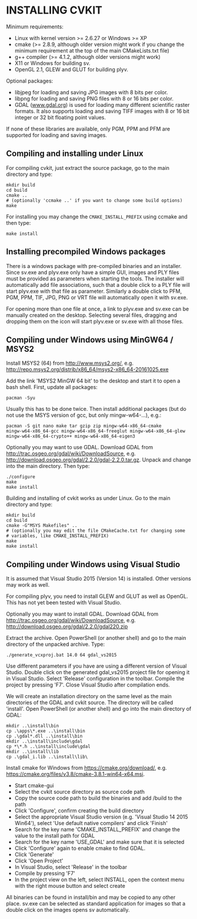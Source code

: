 
INSTALLING CVKIT
================

Minimum requirements:

- Linux with kernel version >= 2.6.27 or Windows >= XP
- cmake (>= 2.8.9, although older version might work if you change the minimum
  requirement at the top of the main CMakeLists.txt file)
- g++ compiler (>= 4.1.2, although older versions might work)
- X11 or Windows for building sv.
- OpenGL 2.1, GLEW and GLUT for building plyv.

Optional packages:

- libjpeg for loading and saving JPG images with 8 bits per color.
- libpng for loading and saving PNG files with 8 or 16 bits per color.
- GDAL (www.gdal.org) is used for loading many different scientific raster
  formats. It also supports loading and saving TIFF images with 8 or 16 bit
  integer or 32 bit floating point values.

If none of these libraries are available, only PGM, PPM and PFM are
supported for loading and saving images.

Compiling and installing under Linux
------------------------------------

For compiling cvkit, just extract the source package, go to the main
directory and type:

    mkdir build
    cd build
    cmake ..
    # (optionally 'ccmake ..' if you want to change some build options)
    make

For installing you may change the `CMAKE_INSTALL_PREFIX` using
ccmake and then type:

    make install

Installing precompiled Windows packages
---------------------------------------

There is a windows package with pre-compiled binaries and an installer. Since
sv.exe and plyv.exe only have a simple GUI, images and PLY files must be
provided as parameters when starting the tools. The installer will
automatically add file associations, such that a double click to a PLY file
will start plyv.exe with that file as parameter. Similarly a double click to
PFM, PGM, PPM, TIF, JPG, PNG or VRT file will automatically open it with
sv.exe.

For opening more than one file at once, a link to plyv.exe and sv.exe can be
manually created on the desktop. Selecting several files, dragging and dropping
them on the icon will start plyv.exe or sv.exe with all those files.

Compiling under Windows using MinGW64 / MSYS2
---------------------------------------------

Install MSYS2 (64) from http://www.msys2.org/, e.g.
http://repo.msys2.org/distrib/x86_64/msys2-x86_64-20161025.exe

Add the link 'MSYS2 MinGW 64 bit' to the desktop and start it to open a bash
shell. First, update all packages:

    pacman -Syu

Usually this has to be done twice. Then install additional packages (but do
not use the MSYS version of gcc, but only mingw-w64-...), e.g.:

    pacman -S git nano make tar gzip zip mingw-w64-x86_64-cmake
    mingw-w64-x86_64-gcc mingw-w64-x86_64-freeglut mingw-w64-x86_64-glew
    mingw-w64-x86_64-crypto++ mingw-w64-x86_64-eigen3

Optionally you may want to use GDAL. Download GDAL from
http://trac.osgeo.org/gdal/wiki/DownloadSource,
e.g. http://download.osgeo.org/gdal/2.2.0/gdal-2.2.0.tar.gz. Unpack and
change into the main directory. Then type:

    ./configure
    make
    make install

Building and installing of cvkit works as under Linux. Go to the main
directory and type:

    mkdir build
    cd build
    cmake -G"MSYS Makefiles" ..
    # (optionally you may edit the file CMakeCache.txt for changing some
    # variables, like CMAKE_INSTALL_PREFIX)
    make
    make install

Compiling under Windows using Visual Studio
-------------------------------------------

It is assumed that Visual Studio 2015 (Version 14) is installed. Other
versions may work as well.

For compiling plyv, you need to install GLEW and GLUT as well as OpenGL.
This has not yet been tested with Visual Studio.

Optionally you may want to install GDAL. Download GDAL from
http://trac.osgeo.org/gdal/wiki/DownloadSource,
e.g. http://download.osgeo.org/gdal/2.2.0/gdal220.zip

Extract the archive. Open PowerShell (or another shell) and go to the main
directory of the unpacked archive. Type:

    ./generate_vcxproj.bat 14.0 64 gdal_vs2015

Use different parameters if you have are using a different version of
Visual Studio. Double click on the generated gdal_vs2015 project file
for opening it in Visual Studio. Select 'Release' configuration in the
toolbar. Compile the project by pressing 'F7'. Close Visual Studio
after compilation ends.

We will create an installation directory on the same level as the main
directories of the GDAL and cvkit source. The directory will be called
'install'. Open PowerShell (or another shell) and go into the main
directory of GDAL:

    mkdir ..\install\bin
    cp .\apps\*.exe ..\install\bin
    cp .\gdal*.dll ..\install\bin
    mkdir ..\install\include\gdal
    cp *\*.h ..\install\include\gdal
    mkdir ..\install\lib
    cp .\gdal_i.lib ..\install\lib\

Install cmake for Windows from https://cmake.org/download/, e.g.
https://cmake.org/files/v3.8/cmake-3.8.1-win64-x64.msi.

- Start cmake-gui
- Select the cvkit source directory as source code path
- Copy the source code path to build the binaries and add /build to the
  path
- Click 'Configure', confirm creating the build directory
- Select the appropriate Visual Studio version (e.g. 'Visual Studio 14
  2015 Win64'), select 'Use default native compilers' and click 'Finish'
- Search for the key name 'CMAKE_INSTALL_PREFIX' and change the value to
  the install path for GDAL
- Search for the key name 'USE_GDAL' and make sure that it is selected
- Click 'Configure' again to enable cmake to find GDAL.
- Click 'Generate'
- Click 'Open Project'
- In Visual Studio, select 'Release' in the toolbar
- Compile by pressing 'F7'
- In the project view on the left, select INSTALL, open the context menu
  with the right mouse button and select create

All binaries can be found in install/bin and may be copied to any other
place. sv.exe can be selected as standard application for images so that
a double click on the images opens sv automatically.
